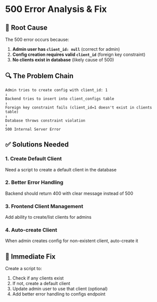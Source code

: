 # 500 Error Analysis & Fix

## 🎯 Root Cause

The 500 error occurs because:

1. **Admin user has `client_id: null`** (correct for admin)
2. **Config creation requires valid `client_id`** (foreign key constraint)
3. **No clients exist in database** (likely cause of 500)

## 🔍 The Problem Chain

```
Admin tries to create config with client_id: 1
↓
Backend tries to insert into client_configs table
↓
Foreign key constraint fails (client_id=1 doesn't exist in clients table)
↓
Database throws constraint violation
↓
500 Internal Server Error
```

## ✅ Solutions Needed

### 1. Create Default Client
Need a script to create a default client in the database

### 2. Better Error Handling
Backend should return 400 with clear message instead of 500

### 3. Frontend Client Management
Add ability to create/list clients for admins

### 4. Auto-create Client
When admin creates config for non-existent client, auto-create it

## 🚀 Immediate Fix

Create a script to:
1. Check if any clients exist
2. If not, create a default client
3. Update admin user to use that client (optional)
4. Add better error handling to configs endpoint